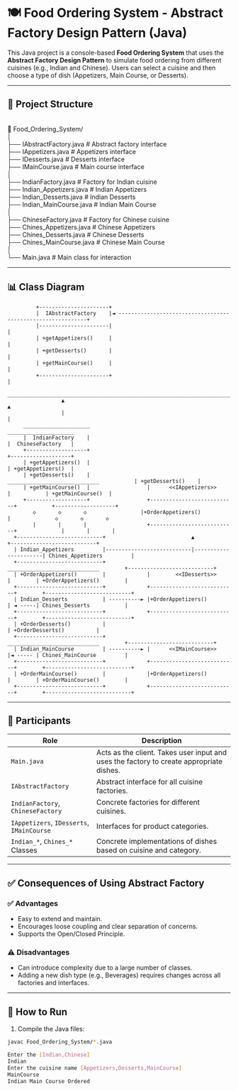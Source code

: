 # 🍽️ Food Ordering System - Abstract Factory Design Pattern (Java)

This Java project is a console-based **Food Ordering System** that uses the **Abstract Factory Design Pattern** to simulate food ordering from different cuisines (e.g., Indian and Chinese). Users can select a cuisine and then choose a type of dish (Appetizers, Main Course, or Desserts).

---

## 📁 Project Structure

<br>📁 Food_Ordering_System/
<br>│
<br>├── IAbstractFactory.java          # Abstract factory interface
<br>├── IAppetizers.java               # Appetizers interface
<br>├── IDesserts.java                 # Desserts interface
<br>├── IMainCourse.java               # Main course interface
<br>│
<br>├── IndianFactory.java             # Factory for Indian cuisine
<br>├── Indian_Appetizers.java         # Indian Appetizers
<br>├── Indian_Desserts.java           # Indian Desserts
<br>├── Indian_MainCourse.java         # Indian Main Course
<br>│
<br>├── ChineseFactory.java            # Factory for Chinese cuisine
<br>├── Chines_Appetizers.java         # Chinese Appetizers
<br>├── Chines_Desserts.java           # Chinese Desserts
<br>├── Chines_MainCourse.java         # Chinese Main Course
<br>│
<br>└── Main.java                      # Main class for interaction

---

## 📊 Class Diagram

             +----------------------+
             |  IAbstractFactory    |◄ ------------------------------------------------------------+
             |----------------------|                                                              |
             | +getAppetizers()     |                                                              |
             | +getDesserts()       |                                                              |
             | +getMainCourse()     |                                                              |
             +----------------------+                                                              |
                     _______________________________________________________________________________
                     ▲                                                                             ▲
                     |                                                                             |
         _____________________                                                          _____________________
         |  IndianFactory    |                                                          |  ChineseFactory   |      
         +-------------------+                                                          +-------------------+
         | +getAppetizers()  |                                                          | +getAppetizers()  |
         | +getDesserts()    |                  _____________________________           | +getDesserts()    |
         | +getMainCourse()  |                  |      <<IAppetizers>>      |           | +getMainCourse()  |
         +-------------------+                  +---------------------------+           +-------------------+
            ◇       ◇       ◇                 |+OrderAppetizers()         |              ◇       ◇       ◇      
            |       |       |                   +---------------------------+              |       |       |
      +---------------------------+                           ▲                      +---------------------------+
      | Indian_Appetizers         |---------------------------|----------------------| Chines_Appetizers         |
      +---------------------------+             _____________________________        +---------------------------+
      | +OrderAppetizers()        |             |        <<IDesserts>>      |        | +OrderAppetizers()        |
      +---------------------------+             +---------------------------+        +---------------------------+
      | Indian_Desserts           | ----------► |+OrderAppetizers()         | ◄ -----| Chines_Desserts           |
      +---------------------------+             +---------------------------+        +---------------------------+
      | +OrderDesserts()          |                                                  | +OrderDesserts()          |
      +---------------------------+             _____________________________        +---------------------------+
      | Indian_MainCourse         | ----------► |      <<IMainCourse>>      |◄ ----- | Chines_MainCourse         |
      +---------------------------+             +---------------------------+        +---------------------------+
      | +OrderMainCourse()        |             |+OrderAppetizers()         |        | +OrderMainCourse()        |
      +---------------------------+             +---------------------------+        +---------------------------+


---

## 👥 Participants

| Role                    | Description |
|-------------------------|-------------|
| `Main.java`             | Acts as the client. Takes user input and uses the factory to create appropriate dishes. |
| `IAbstractFactory`      | Abstract interface for all cuisine factories. |
| `IndianFactory`, `ChineseFactory` | Concrete factories for different cuisines. |
| `IAppetizers`, `IDesserts`, `IMainCourse` | Interfaces for product categories. |
| `Indian_*`, `Chines_*` Classes    | Concrete implementations of dishes based on cuisine and category. |

---

## ✅ Consequences of Using Abstract Factory

### ✅ Advantages
- Easy to extend and maintain.
- Encourages loose coupling and clear separation of concerns.
- Supports the Open/Closed Principle.

### ⚠️ Disadvantages
- Can introduce complexity due to a large number of classes.
- Adding a new dish type (e.g., Beverages) requires changes across all factories and interfaces.

---

## 🧪 How to Run

1. Compile the Java files:

```bash
javac Food_Ordering_System/*.java

Enter the [Indian,Chinese]
Indian
Enter the cuisine name [Appetizers,Desserts,MainCourse]
MainCourse
Indian Main Course Ordered
